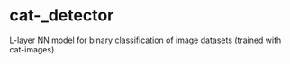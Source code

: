 # cat-_detector
L-layer NN model for binary classification of image datasets (trained with cat-images).

